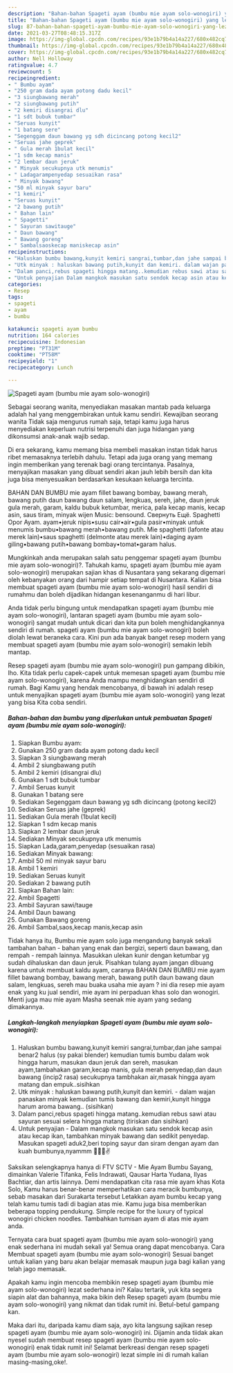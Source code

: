 ```yaml
---
description: "Bahan-bahan Spageti ayam (bumbu mie ayam solo-wonogiri) yang lezat Untuk Jualan"
title: "Bahan-bahan Spageti ayam (bumbu mie ayam solo-wonogiri) yang lezat Untuk Jualan"
slug: 87-bahan-bahan-spageti-ayam-bumbu-mie-ayam-solo-wonogiri-yang-lezat-untuk-jualan
date: 2021-03-27T08:48:15.317Z
image: https://img-global.cpcdn.com/recipes/93e1b79b4a14a227/680x482cq70/spageti-ayam-bumbu-mie-ayam-solo-wonogiri-foto-resep-utama.jpg
thumbnail: https://img-global.cpcdn.com/recipes/93e1b79b4a14a227/680x482cq70/spageti-ayam-bumbu-mie-ayam-solo-wonogiri-foto-resep-utama.jpg
cover: https://img-global.cpcdn.com/recipes/93e1b79b4a14a227/680x482cq70/spageti-ayam-bumbu-mie-ayam-solo-wonogiri-foto-resep-utama.jpg
author: Nell Holloway
ratingvalue: 4.7
reviewcount: 5
recipeingredient:
- " Bumbu ayam"
- "250 gram dada ayam potong dadu kecil"
- "3 siungbawang merah"
- "2 siungbawang putih"
- "2 kemiri disangrai dlu"
- "1 sdt bubuk tumbar"
- "Seruas kunyit"
- "1 batang sere"
- "Segenggam daun bawang yg sdh dicincang potong kecil2"
- "Seruas jahe geprek"
- " Gula merah 1bulat kecil"
- "1 sdm kecap manis"
- "2 lembar daun jeruk"
- " Minyak secukupnya utk menumis"
- " Ladagarampenyedap sesuaikan rasa"
- " Minyak bawang"
- "50 ml minyak sayur baru"
- "1 kemiri"
- "Seruas kunyit"
- "2 bawang putih"
- " Bahan lain"
- " Spagetti"
- " Sayuran sawitauge"
- " Daun bawang"
- " Bawang goreng"
- " Sambalsaoskecap maniskecap asin"
recipeinstructions:
- "Haluskan bumbu bawang,kunyit kemiri sangrai,tumbar,dan jahe sampai benar2 halus (sy pakai blender) kemudian tumis bumbu dalam wok hingga harum, masukan daun jeruk dan sereh, masukan ayam,tambahakan garam,kecap manis, gula merah penyedap,dan daun bawang (incip2 rasa) secukupnya tambhakan air,masak hingga ayam matang dan empuk..sisihkan"
- "Utk minyak : haluskan bawang putih,kunyit dan kemiri. dalam wajan panaskan minyak kemudian tumis bawang dan kemiri,kunyit hingga harum aroma bawang.. (sisihkan)"
- "Dalam panci,rebus spageti hingga matang..kemudian rebus sawi atau sayuran sesuai selera hingga matang (tiriskan dan sisihkan)"
- "Untuk penyajian Dalam mangkok masukan satu sendok kecap asin atau kecap ikan, tambahkan minyak bawang dan sedikit penyedap. Masukan spageti aduk2,beri toping sayur dan siram dengan ayam dan kuah bumbunya,nyammm 🤤🤤😚✌️"
categories:
- Resep
tags:
- spageti
- ayam
- bumbu

katakunci: spageti ayam bumbu 
nutrition: 164 calories
recipecuisine: Indonesian
preptime: "PT31M"
cooktime: "PT58M"
recipeyield: "1"
recipecategory: Lunch

---
```



![Spageti ayam (bumbu mie ayam solo-wonogiri)](https://img-global.cpcdn.com/recipes/93e1b79b4a14a227/680x482cq70/spageti-ayam-bumbu-mie-ayam-solo-wonogiri-foto-resep-utama.jpg)

Sebagai seorang wanita, menyediakan masakan mantab pada keluarga adalah hal yang menggembirakan untuk kamu sendiri. Kewajiban seorang  wanita Tidak saja mengurus rumah saja, tetapi kamu juga harus menyediakan keperluan nutrisi terpenuhi dan juga hidangan yang dikonsumsi anak-anak wajib sedap.

Di era  sekarang, kamu memang bisa membeli masakan instan tidak harus ribet memasaknya terlebih dahulu. Tetapi ada juga orang yang memang ingin memberikan yang terenak bagi orang tercintanya. Pasalnya, menyajikan masakan yang dibuat sendiri akan jauh lebih bersih dan kita juga bisa menyesuaikan berdasarkan kesukaan keluarga tercinta. 

BAHAN DAN BUMBU mie ayam fillet bawang bombay, bawang merah, bawang putih daun bawang daun salam, lengkuas, sereh, jahe, daun jeruk gula merah, garam, kaldu bubuk ketumbar, merica, pala kecap manis, kecap asin, saus tiram, minyak wijen Music: bensound. Свернуть Ещё. Spaghetti Opor Ayam. ayam•jeruk nipis•susu cair•air•gula pasir•minyak untuk menumis bumbu•bawang merah•bawang putih. Mie spaghetti (lafonte atau merek lain)•saus spaghetti (delmonte atau merek lain)•daging ayam giling•bawang putih•bawang bombay•tomat•garam halus.

Mungkinkah anda merupakan salah satu penggemar spageti ayam (bumbu mie ayam solo-wonogiri)?. Tahukah kamu, spageti ayam (bumbu mie ayam solo-wonogiri) merupakan sajian khas di Nusantara yang sekarang digemari oleh kebanyakan orang dari hampir setiap tempat di Nusantara. Kalian bisa membuat spageti ayam (bumbu mie ayam solo-wonogiri) hasil sendiri di rumahmu dan boleh dijadikan hidangan kesenanganmu di hari libur.

Anda tidak perlu bingung untuk mendapatkan spageti ayam (bumbu mie ayam solo-wonogiri), lantaran spageti ayam (bumbu mie ayam solo-wonogiri) sangat mudah untuk dicari dan kita pun boleh menghidangkannya sendiri di rumah. spageti ayam (bumbu mie ayam solo-wonogiri) boleh diolah lewat beraneka cara. Kini pun ada banyak banget resep modern yang membuat spageti ayam (bumbu mie ayam solo-wonogiri) semakin lebih mantap.

Resep spageti ayam (bumbu mie ayam solo-wonogiri) pun gampang dibikin, lho. Kita tidak perlu capek-capek untuk memesan spageti ayam (bumbu mie ayam solo-wonogiri), karena Anda mampu menghidangkan sendiri di rumah. Bagi Kamu yang hendak mencobanya, di bawah ini adalah resep untuk menyajikan spageti ayam (bumbu mie ayam solo-wonogiri) yang lezat yang bisa Kita coba sendiri.

<!--inarticleads1-->

##### Bahan-bahan dan bumbu yang diperlukan untuk pembuatan Spageti ayam (bumbu mie ayam solo-wonogiri):

1. Siapkan  Bumbu ayam:
1. Gunakan 250 gram dada ayam potong dadu kecil
1. Siapkan 3 siungbawang merah
1. Ambil 2 siungbawang putih
1. Ambil 2 kemiri (disangrai dlu)
1. Gunakan 1 sdt bubuk tumbar
1. Ambil Seruas kunyit
1. Gunakan 1 batang sere
1. Sediakan Segenggam daun bawang yg sdh dicincang (potong kecil2)
1. Sediakan Seruas jahe (geprek)
1. Sediakan  Gula merah (1bulat kecil)
1. Siapkan 1 sdm kecap manis
1. Siapkan 2 lembar daun jeruk
1. Sediakan  Minyak secukupnya utk menumis
1. Siapkan  Lada,garam,penyedap (sesuaikan rasa)
1. Sediakan  Minyak bawang:
1. Ambil 50 ml minyak sayur baru
1. Ambil 1 kemiri
1. Sediakan Seruas kunyit
1. Sediakan 2 bawang putih
1. Siapkan  Bahan lain:
1. Ambil  Spagetti
1. Ambil  Sayuran sawi/tauge
1. Ambil  Daun bawang
1. Gunakan  Bawang goreng
1. Ambil  Sambal,saos,kecap manis,kecap asin


Tidak hanya itu, Bumbu mie ayam solo juga mengandung banyak sekali tambahan bahan - bahan yang enak dan bergizi, seperti daun bawang, dan rempah - rempah lainnya. Masukkan ulekan kunir dengan ketumbar yg sudah dihaluskan dan daun jeruk. Pisahkan tulang ayam jangan dibuang karena untuk membuat kaldu ayam, caranya  BAHAN DAN BUMBU mie ayam fillet bawang bombay, bawang merah, bawang putih daun bawang daun salam, lengkuas, sereh mau buaka usaha mie ayam ? ini dia resep mie ayam enak yang ku jual sendiri, mie ayam ini perpaduan khas solo dan wonogiri. Menti juga mau mie ayam Masha seenak mie ayam yang sedang dimakannya. 

<!--inarticleads2-->

##### Langkah-langkah menyiapkan Spageti ayam (bumbu mie ayam solo-wonogiri):

1. Haluskan bumbu bawang,kunyit kemiri sangrai,tumbar,dan jahe sampai benar2 halus (sy pakai blender) kemudian tumis bumbu dalam wok hingga harum, masukan daun jeruk dan sereh, masukan ayam,tambahakan garam,kecap manis, gula merah penyedap,dan daun bawang (incip2 rasa) secukupnya tambhakan air,masak hingga ayam matang dan empuk..sisihkan
1. Utk minyak : haluskan bawang putih,kunyit dan kemiri. - dalam wajan panaskan minyak kemudian tumis bawang dan kemiri,kunyit hingga harum aroma bawang.. (sisihkan)
1. Dalam panci,rebus spageti hingga matang..kemudian rebus sawi atau sayuran sesuai selera hingga matang (tiriskan dan sisihkan)
1. Untuk penyajian - Dalam mangkok masukan satu sendok kecap asin atau kecap ikan, tambahkan minyak bawang dan sedikit penyedap. Masukan spageti aduk2,beri toping sayur dan siram dengan ayam dan kuah bumbunya,nyammm 🤤🤤😚✌️


Saksikan selengkapnya hanya di FTV SCTV - Mie Ayam Bumbu Sayang, dimainkan Valerie Tifanka, Felis Indrawati, Qausar Harta Yudana, Ilyas Bachtiar, dan artis lainnya. Demi mendapatkan cita rasa mie ayam khas Kota Solo, Kamu harus benar-benar memperhatikan cara meracik bumbunya, sebab masakan dari Surakarta tersebut Letakkan ayam bumbu kecap yang telah kamu tumis tadi di bagian atas mie. Kamu juga bisa memberikan beberapa topping pendukung. Simple recipe for the luxury of typical wonogiri chicken noodles. Tambahkan tumisan ayam di atas mie ayam anda. 

Ternyata cara buat spageti ayam (bumbu mie ayam solo-wonogiri) yang enak sederhana ini mudah sekali ya! Semua orang dapat mencobanya. Cara Membuat spageti ayam (bumbu mie ayam solo-wonogiri) Sesuai banget untuk kalian yang baru akan belajar memasak maupun juga bagi kalian yang telah jago memasak.

Apakah kamu ingin mencoba membikin resep spageti ayam (bumbu mie ayam solo-wonogiri) lezat sederhana ini? Kalau tertarik, yuk kita segera siapin alat dan bahannya, maka bikin deh Resep spageti ayam (bumbu mie ayam solo-wonogiri) yang nikmat dan tidak rumit ini. Betul-betul gampang kan. 

Maka dari itu, daripada kamu diam saja, ayo kita langsung sajikan resep spageti ayam (bumbu mie ayam solo-wonogiri) ini. Dijamin anda tiidak akan nyesel sudah membuat resep spageti ayam (bumbu mie ayam solo-wonogiri) enak tidak rumit ini! Selamat berkreasi dengan resep spageti ayam (bumbu mie ayam solo-wonogiri) lezat simple ini di rumah kalian masing-masing,oke!.

